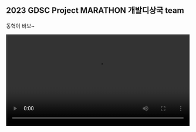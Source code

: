## 2023 GDSC Project MARATHON 개발디상국 team
동혁이 바보~

<video src = "https://github.com/Speacher/.github/assets/126947828/82df05c8-37b5-45a8-a2ba-d083dec4c872" width=500 autoplay={true} controls={true} />


<u></u>


#### **서비스 소개**

> 서비스 소개 글~



#### **주요 적용 기술**

- 개발 언어 : HTML, CSS, JavaScript,  Java
- 개발 도구 : Visual Studio Code, IntelliJ IDEA, Postman
- 주요 기술 : React, Spring boot, Spring Data JPA



<br>
<hr>

#### **기대 효과**

> 기대효과~~~~
